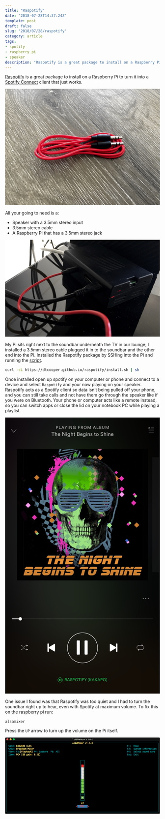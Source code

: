```yaml
---
title: "Raspotify"
date: '2018-07-28T14:37:24Z'
template: post
draft: false
slug: '2018/07/28/raspotify'
category: article
tags:
- spotify
- raspberry pi
- speaker
description: "Raspotify is a great package to install on a Raspberry Pi to turn it into a Spotify Connect client that just works"
---
```


[Raspotify](https://github.com/dtcooper/raspotify) is a great package to install on a Raspberry Pi to turn it into a [Spotify Connect](https://www.spotify.com/nz/connect/) client that just works.

![3.5mm Stereo Cable](./stereo-cable.jpg)

All your going to need is a:

* Speaker with a 3.5mm stereo input
* 3.5mm stereo cable
* A Raspberry Pi that has a 3.5mm stereo jack

![Raspberry Pi with stereo cable](./raspberry-pi-with-stereo-cable.jpg)

My Pi sits right next to the soundbar underneath the TV in our lounge, I installed a 3.5mm stereo cable plugged it in to the soundbar and the other end into the Pi. Installed the Raspotify package by SSHing into the Pi and running the [script](https://github.com/dtcooper/raspotify#tldr).

```bash
curl -sL https://dtcooper.github.io/raspotify/install.sh | sh
```

Once installed open up spotify on your computer or phone and connect to a device and select `Raspotify` and your now playing on your speaker. Raspotify acts as a Spotify client so data isn’t being pulled off your phone, and you can still take calls and not have them go through the speaker like if you were on Bluetooth. Your phone or computer acts like a remote instead, so you can switch apps or close the lid on your notebook PC while playing a playlist.

![Spotify connected to Raspotify](./spotify-with-raspotify.png)

One issue I found was that Raspotify was too quiet and I had to turn the soundbar right up to hear, even with Spotify at maximum volume. To fix this on the raspberry pi run:

```
alsamixer
```

Press the `UP` arrow to turn up the volume on the Pi itself.

![Alsamixer](./alsamixer.png)
